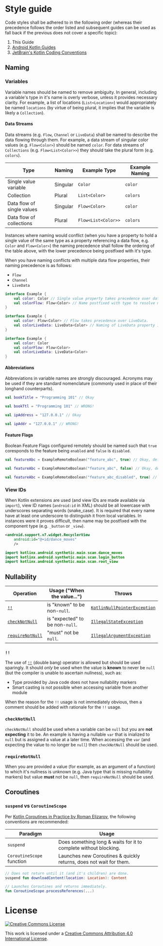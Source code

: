 # Style guide

Code styles shall be adhered to in the following order (whereas their precedence follows the order listed and subsequent
guides can be used as fall back if the previous does not cover a specific topic):

1. This Guide
2. [Android Kotlin Guides](https://android.github.io/kotlin-guides/style.html)
3. [JetBrain's Kotlin Coding Conventions](https://kotlinlang.org/docs/reference/coding-conventions.html)

## Naming

### Variables

Variable names should be named to remove ambiguity. In general, including a variable's type in it's
name is overly verbose, unless it provides necessary clarity. For example, a list of locations
(`List<Location>`) would appropriately be named `locations` (by virtue of being plural, it implies
that the variable is likely a `Collection`).

#### Data Streams

Data streams (e.g. `Flow`, `Channel` or `LiveData`) shall be named to describe the data flowing
through them. For example, a data stream of singular color values (e.g. `Flow<Color>`) should be
named `color`. For data streams of `Collections` (e.g. `Flow<List<Color>>`) they should take the
plural form (e.g. `colors`).

| Type                       | Naming   | Example Type        | Example Naming |
|----------------------------|----------|---------------------|----------------|
| Single value variable      | Singular | `Color`             | `color`        |
| Collection                 | Plural   | `List<Color>`       | `colors`       |
| Data flow of single values | Singular | `Flow<Color>`       | `color`        |
| Data flow of collections   | Plural   | `Flow<List<Color>>` | `colors`       |

Instances where naming would conflict (when you have a property to hold a single value of the same
type as a property referencing a data flow, e.g. `Color` and `Flow<Color>`) the naming precedence
shall follow the ordering of the table above, with the lower precedence being postfixed with it's
type.

When you have naming conflicts with multiple data flow properties, their naming precedence is as
follows:

- `Flow`
- `Channel`
- `LiveData`

```kotlin
interface Example {
    val color: Color // Single value property takes precedence over data flow properties.
    val colorFlow: Flow<Color> // Name postfixed with type to resolve naming conflict.
}
```

```kotlin
interface Example {
    val color: Flow<Color> // Flow takes precedence over LiveData.
    val colorLiveData: LiveData<Color> // Naming of LiveData property is postfixed to resolve naming conflict.
}
```

```kotlin
interface Example {
    val color: Color
    val colorFlow: Flow<Color>
    val colorLiveData: LiveData<Color>
}
```

#### Abbreviations

Abbreviations in variable names are strongly discouraged. Acronyms may be used if they are standard nomenclature
(commonly used in place of their longhand counterparts).

```kotlin
val bookTitle = "Programming 101" // Okay

val bookTtl = "Programming 101" // WRONG!
```

```kotlin
val ipAddress = "127.0.0.1" // Okay

val ipAddr = "127.0.0.1" // WRONG!
```

#### Feature Flags
Boolean Feature Flags configured remotely should be named such that `true` coresponds to the feature being `enabled` and `false` is `disabled`.

```kotlin
val featureAbc = ExampleRemoteBoolean("feature_abc", true) // Okay, defaults to enabled

val featureAbc = ExampleRemoteBoolean("feature_abc", false) // Okay, defaults to disabled

val featureAbc = ExampleRemoteBoolean("feature_abc_disabled", true) // WRONG! true would result in feature being enabled
```

### View IDs

When Kotlin extensions are used (and view IDs are made available via `import`), view ID names
(`android:id` in XML) should be all lowercase with underscores separating words (snake_case). It is
required that every name have at least one underscore to distinguish it from local variables. In
instances were it proves difficult, then name may be postfixed with the component type
(e.g. `_button` or `_view`).

```xml
<android.support.v7.widget.RecyclerView
    android:id="@+id/dance_moves"
    />
```


```kotlin
import kotlinx.android.synthetic.main.scan.dance_moves
import kotlinx.android.synthetic.main.scan.login_button
import kotlinx.android.synthetic.main.scan.root_view
```

## Nullability

| Operation          | Usage ("When the value...")     | Throws                         |
|--------------------|---------------------------------|--------------------------------|
| [`!!`]             | is "known" to be non-`null`.    | [`KotlinNullPointerException`] |
| [`checkNotNull`]   | is "expected" to be non-`null`. | [`IllegalStateException`]      |
| [`requireNotNull`] | "must" not be `null`.           | [`IllegalArgumentException`]   |

### `!!`

The use of [`!!`] (double bang) operator is allowed but should be used sparingly. It should _only_
be used when the value is **known** to never be `null` (but the compiler is unable to ascertain
nullness), such as:

- Type provided by Java code does not have nullability markers
- Smart casting is not possible when accessing variable from another module

When the reason for the `!!` usage is not immediately obvious, then a comment should be added with
rationale for the `!!` usage.

### `checkNotNull`

`checkNotNull` should be used when a variable can be `null` but you are **not expecting** it to be.
An example is having a nullable `var` that is inialized to `null` but is assigned a value at a later
time. When accessing the `var` (and expecting the value to no longer be `null`) then `checkNotNull`
should be used.

### `requireNotNull`

When you are provided a value (for example, as an argument of a function) to which it's nullness is
unknown (e.g. Java type that is missing nullability markers) but value **must** not be `null`, then
`requireNotNull` should be used.

## Coroutines

### `suspend` vs `CoroutineScope`

Per [Kotlin Coroutines in Practice by Roman Elizarov], the following conventions are recommended:

| Paradigm                  | Usage                                                              |
|---------------------------|--------------------------------------------------------------------|
| `suspend`                 | Does something long & waits for it to complete without blocking.   |
| `CoroutineScope` function | Launches new Coroutines & quickly returns, does not wait for them. |

```kotlin
// Does not return until it (and it's children) are done.
suspend fun downloadContent(location: Location): Content

// Launches Coroutines and returns immediately.
fun CoroutineScope.processReferences(...)
```

# License

[![Creative Commons License](https://i.creativecommons.org/l/by/4.0/80x15.png)](http://creativecommons.org/licenses/by/4.0/)

This work is licensed under a [Creative Commons Attribution 4.0 International License](http://creativecommons.org/licenses/by/4.0/).


[Kotlin Android Extensions]: https://kotlinlang.org/docs/tutorials/android-plugin.html
[imports]: https://kotlinlang.org/docs/reference/packages.html#imports
[non-constant names Android Kotlin codestyle]: https://android.github.io/kotlin-guides/style.html#non-constant-names
[camel case]: https://google.github.io/styleguide/javaguide.html#s5.3-camel-case
[`!!`]: https://kotlinlang.org/docs/reference/null-safety.html#the--operator
[`KotlinNullPointerException`]: https://kotlinlang.org/api/latest/jvm/stdlib/kotlin/-kotlin-null-pointer-exception/
[`checkNotNull`]: https://kotlinlang.org/api/latest/jvm/stdlib/kotlin/check-not-null.html
[`IllegalStateException`]: https://kotlinlang.org/api/latest/jvm/stdlib/kotlin/-illegal-state-exception/#kotlin.IllegalStateException
[`requireNotNull`]: https://kotlinlang.org/api/latest/jvm/stdlib/kotlin/require-not-null.html
[`IllegalArgumentException`]: https://kotlinlang.org/api/latest/jvm/stdlib/kotlin/-illegal-argument-exception/#kotlin.IllegalArgumentException
[Kotlin Coroutines in Practice by Roman Elizarov]: https://youtu.be/a3agLJQ6vt8?t=2160
